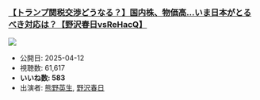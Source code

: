 ### [【トランプ関税交渉どうなる？】国内株、物価高…いま日本がとるべき対応は？【野沢春日vsReHacQ】](https://www.youtube.com/watch?v=yPvqvpvKOS0)
[![](https://img.youtube.com/vi/yPvqvpvKOS0/sddefault.jpg)](https://www.youtube.com/watch?v=yPvqvpvKOS0)
-   公開日: 2025-04-12
-   視聴数: 61,617
-   **いいね数: 583**
-   出演者: [熊野英生](/rehacq_fan/people/熊野英生 "wikilink"), [野沢春日](/rehacq_fan/people/野沢春日 "wikilink")
